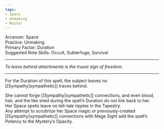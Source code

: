 ```yaml
---
tags:
- Space
- Unmaking
- Master
---
```


Arcanum: Space\
Practice: Unmaking\
Primary Factor: Duration\
Suggested Rote Skills: Occult, Subterfuge, Survival

---

_To leave behind attachments is the truest sign of freedom._

---

For the Duration of this spell, the subject leaves no [[Sympathy|sympathetic]] traces behind.

She cannot forge [[Sympathy|sympathetic]] connections, and even blood, hair, and the like shed during the spell’s Duration do not link back to her.\
Her Space spells leave no tell-tale ripples in the Tapestry.\
Any attempt to scrutinize her Space magic or previously-created [[Sympathy|sympathetic]] connections with Mage Sight add the spell’s Potency to the Mystery’s Opacity.